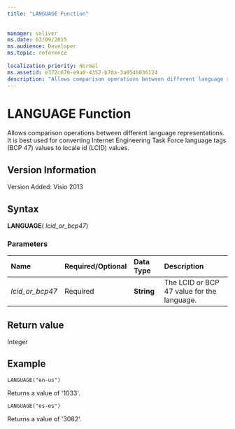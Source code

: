 ```yaml
---
title: "LANGUAGE Function"
 
 
manager: soliver
ms.date: 03/09/2015
ms.audience: Developer
ms.topic: reference
 
localization_priority: Normal
ms.assetid: e372c670-e9a0-4352-b70a-3a054b036124
description: "Allows comparison operations between different language representations. It is best used for converting Internet Engineering Task Force language tags (BCP 47) values to locale id (LCID) values."
---
```


# LANGUAGE Function

Allows comparison operations between different language representations. It is best used for converting Internet Engineering Task Force language tags (BCP 47) values to locale id (LCID) values.
  
## Version Information

Version Added: Visio 2013 
  
## Syntax

 **LANGUAGE**( _lcid_or_bcp47_)
  
### Parameters

|**Name**|**Required/Optional**|**Data Type**|**Description**|
|:-----|:-----|:-----|:-----|
| _lcid_or_bcp47_ <br/> |Required  <br/> |**String** <br/> |The LCID or BCP 47 value for the language.  <br/> |
   
## Return value

Integer
  
## Example

 `LANGUAGE("en-us")`
  
Returns a value of '1033'.
  
 `LANGUAGE("es-es")`
  
Returns a value of '3082'.
  

